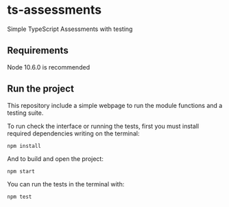 # ts-assessments

Simple TypeScript Assessments with testing


## Requirements

Node 10.6.0 is recommended

## Run the project

This repository include a simple webpage to run the module functions and a testing suite.

To run check the interface or running the tests, first you must install required dependencies writing on the terminal:

`npm install`

And to build and open the project:

`npm start`

You can run the tests in the terminal with:

`npm test`